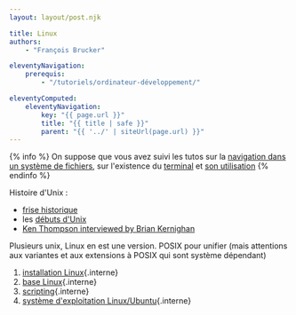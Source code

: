 ```yaml
---
layout: layout/post.njk

title: Linux
authors:
    - "François Brucker"

eleventyNavigation:
    prerequis:
        - "/tutoriels/ordinateur-développement/"

eleventyComputed:
    eleventyNavigation:
        key: "{{ page.url }}"
        title: "{{ title | safe }}"
        parent: "{{ '../' | siteUrl(page.url) }}"
---
```


{% info %}
On suppose que vous avez suivi les tutos sur la [navigation dans un système de fichiers](/tutoriels/fichiers-navigation/), sur l'existence du [terminal](/tutoriels/terminal/) et [son utilisation](/tutoriels/terminal-utilisation)
{% endinfo %}

Histoire d'Unix :

- [frise historique](https://www.youtube.com/watch?v=AEsdyAeumVQ)
- les [débuts d'Unix](https://www.youtube.com/watch?v=boahlBmc-NY)
- [Ken Thompson interviewed by Brian Kernighan](https://www.youtube.com/watch?v=EY6q5dv_B-o&t=4s)

Plusieurs unix, Linux en est une version. POSIX pour unifier (mais attentions aux variantes et aux extensions à POSIX qui sont système dépendant)

1. [installation Linux](installation-linux){.interne}
2. [base Linux](bases-linux){.interne}
3. [scripting](scripting){.interne}
4. [système d'exploitation Linux/Ubuntu](./système-exploitation-linux){.interne}
